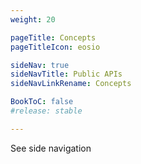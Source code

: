 ```yaml
---
weight: 20

pageTitle: Concepts
pageTitleIcon: eosio

sideNav: true
sideNavTitle: Public APIs
sideNavLinkRename: Concepts

BookToC: false
#release: stable

---
```


See side navigation

<!-- Render sub-menu? -->
